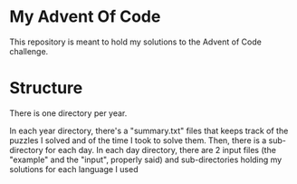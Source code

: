 # My Advent Of Code

This repository is meant to hold my solutions to the Advent of Code challenge.

# Structure

There is one directory per year. 

In each year directory, there's a "summary.txt" files that keeps track of the puzzles I solved and of the time I took to solve them. Then, there is a sub-directory for each day. In each day directory, there are 2 input files (the "example" and the "input", properly said) and sub-directories holding my solutions for each language I used